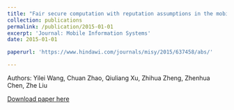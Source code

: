 ```yaml
---
title: "Fair secure computation with reputation assumptions in the mobile social networks"
collection: publications
permalink: /publication/2015-01-01
excerpt: 'Journal: Mobile Information Systems'
date: 2015-01-01

paperurl: 'https://www.hindawi.com/journals/misy/2015/637458/abs/'

---
```

Authors: Yilei Wang, Chuan Zhao, Qiuliang Xu, Zhihua Zheng, Zhenhua Chen, Zhe Liu

[Download paper here](https://www.hindawi.com/journals/misy/2015/637458/abs/')
